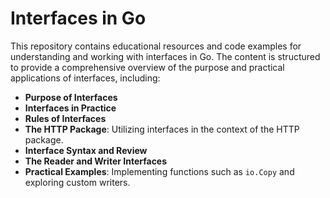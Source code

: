 # Interfaces in Go

This repository contains educational resources and code examples for understanding and working with interfaces in Go. The content is structured to provide a comprehensive overview of the purpose and practical applications of interfaces, including:

- **Purpose of Interfaces**
- **Interfaces in Practice**
- **Rules of Interfaces**
- **The HTTP Package**: Utilizing interfaces in the context of the HTTP package.
- **Interface Syntax and Review**
- **The Reader and Writer Interfaces**
- **Practical Examples**: Implementing functions such as `io.Copy` and exploring custom writers.